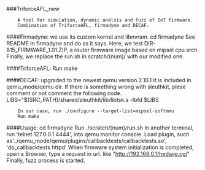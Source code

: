 ###TriforceAFL_new

		A tool for simulation, dynamic analsis and fuzz of IoT firmware.
		Combination of TriforceAFL, firmadyne and DECAF.

####Firmadyne: we use its custom kernel and libnvram. 
		cd firmadyne 
		See README in firmadyne and do as it says.
		Here, we test DIR-815_FIRMWARE_1.01.ZIP, a router firmware image based on mipsel cpu arch.
		Finally, we replace the run.sh in scratch/(num)/ with our modified one.

####TriforceAFL: 
		Run make
  
####DECAF: upgraded to the newest qemu version 2.10.1
		It is included in qemu_mode/qemu dir. 
		If there is something wrong with sleuthkit, plese comment or not comment the following code.
			LIBS="\$(SRC_PATH)/shared/sleuthkit/lib/libtsk.a -lbfd $LIBS

		In our case, run ./configure --target-list=mipsel-softmmu
		Run make

####Usage:
		cd firmadyne
		Run ./scratch/(num)/run.sh 
		In another terminal, run 'telnet 127.0.0.1 4444', into qemu monitor console.
		Load plugin, such as'../qemu_mode/qemu/plugins/callbacktests/callbacktests.so', 'do_callbacktests httpd'
		When firmware system initialization is completed, open a Browser, type a request in url. like "http://192.168.0.1/hedwig.cgi"
		Finally, fuzz process is started.



